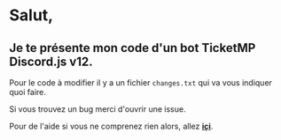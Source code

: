 # Salut,

## Je te présente mon code d'un bot TicketMP Discord.js v12.

Pour le code à modifier il y a un fichier `changes.txt` qui va vous indiquer quoi faire.

Si vous trouvez un bug merci d'ouvrir une issue.

Pour de l'aide si vous ne comprenez rien alors, allez [**içi**](https://valredstone.gitbook.io/ticketmp-discord-js-v12/).

